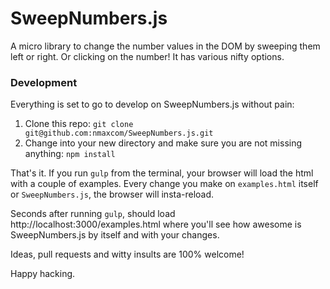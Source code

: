 # SweepNumbers.js
A micro library to change the number values in the DOM by sweeping them left or right. Or clicking on the number! It has various nifty options.

### Development
Everything is set to go to develop on SweepNumbers.js without pain:

1. Clone this repo: `git clone git@github.com:nmaxcom/SweepNumbers.js.git`
2. Change into your new directory and make sure you are not missing anything: `npm install`

That's it. If you run `gulp` from the terminal, your browser will load the html with a couple of examples. Every change you make on `examples.html` itself or `SweepNumbers.js`, the browser will insta-reload.

Seconds after running `gulp`, should load http://localhost:3000/examples.html where you'll see how awesome is SweepNumbers.js by itself and with your changes.

Ideas, pull requests and witty insults are 100% welcome!

Happy hacking.